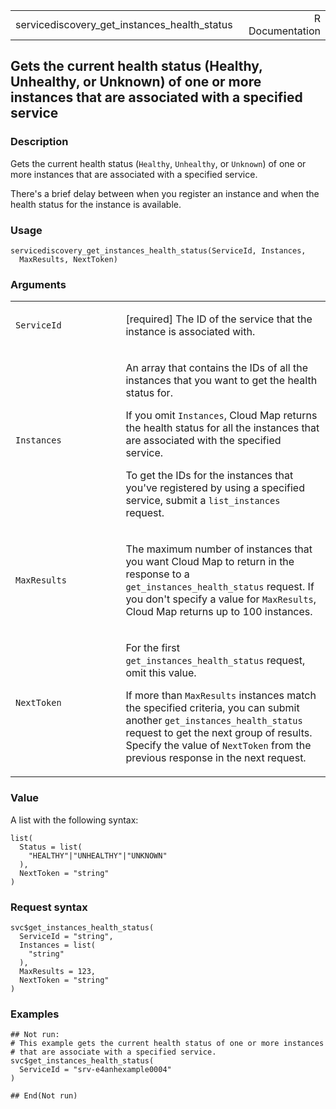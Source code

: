 <table style="width: 100%;">
<tbody>
<tr class="odd">
<td>servicediscovery_get_instances_health_status</td>
<td style="text-align: right;">R Documentation</td>
</tr>
</tbody>
</table>

## Gets the current health status (Healthy, Unhealthy, or Unknown) of one or more instances that are associated with a specified service

### Description

Gets the current health status (`Healthy`, `Unhealthy`, or `Unknown`) of
one or more instances that are associated with a specified service.

There's a brief delay between when you register an instance and when the
health status for the instance is available.

### Usage

    servicediscovery_get_instances_health_status(ServiceId, Instances,
      MaxResults, NextToken)

### Arguments

<table>
<colgroup>
<col style="width: 35%" />
<col style="width: 65%" />
</colgroup>
<tbody>
<tr class="odd">
<td><code
id="servicediscovery_get_instances_health_status_:_ServiceId">ServiceId</code></td>
<td><p>[required] The ID of the service that the instance is associated
with.</p></td>
</tr>
<tr class="even">
<td><code
id="servicediscovery_get_instances_health_status_:_Instances">Instances</code></td>
<td><p>An array that contains the IDs of all the instances that you want
to get the health status for.</p>
<p>If you omit <code>Instances</code>, Cloud Map returns the health
status for all the instances that are associated with the specified
service.</p>
<p>To get the IDs for the instances that you've registered by using a
specified service, submit a <code>list_instances</code>
request.</p></td>
</tr>
<tr class="odd">
<td><code
id="servicediscovery_get_instances_health_status_:_MaxResults">MaxResults</code></td>
<td><p>The maximum number of instances that you want Cloud Map to return
in the response to a <code>get_instances_health_status</code> request.
If you don't specify a value for <code>MaxResults</code>, Cloud Map
returns up to 100 instances.</p></td>
</tr>
<tr class="even">
<td><code
id="servicediscovery_get_instances_health_status_:_NextToken">NextToken</code></td>
<td><p>For the first <code>get_instances_health_status</code> request,
omit this value.</p>
<p>If more than <code>MaxResults</code> instances match the specified
criteria, you can submit another
<code>get_instances_health_status</code> request to get the next group
of results. Specify the value of <code>NextToken</code> from the
previous response in the next request.</p></td>
</tr>
</tbody>
</table>

### Value

A list with the following syntax:

    list(
      Status = list(
        "HEALTHY"|"UNHEALTHY"|"UNKNOWN"
      ),
      NextToken = "string"
    )

### Request syntax

    svc$get_instances_health_status(
      ServiceId = "string",
      Instances = list(
        "string"
      ),
      MaxResults = 123,
      NextToken = "string"
    )

### Examples

    ## Not run: 
    # This example gets the current health status of one or more instances
    # that are associate with a specified service.
    svc$get_instances_health_status(
      ServiceId = "srv-e4anhexample0004"
    )

    ## End(Not run)
